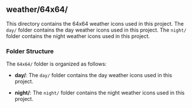 ## weather/64x64/

This directory contains the 64x64 weather icons used in this project. The `day/` folder contains the day weather icons used in this project. The `night/` folder contains the night weather icons used in this project.

### Folder Structure

The `64x64/` folder is organized as follows:

- **day/**: The `day/` folder contains the day weather icons used in this project.

- **night/**: The `night/` folder contains the night weather icons used in this project.

